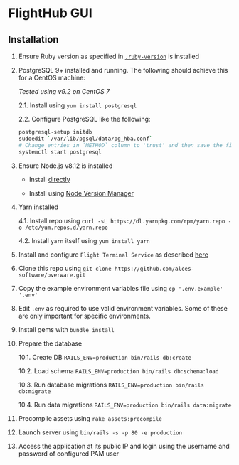 
# FlightHub GUI 

## Installation 

1. Ensure Ruby version as specified in [`.ruby-version`](./.ruby-version) is
   installed

2. PostgreSQL 9+ installed and running. The following should achieve this for
   a CentOS machine:

    _Tested using v9.2 on CentOS 7_

    2.1. Install using `yum install postgresql` 

    2.2. Configure PostgreSQL like the following:

    ```bash
    postgresql-setup initdb
    sudoedit `/var/lib/pgsql/data/pg_hba.conf`
    # Change entries in `METHOD` column to 'trust' and then save the file
    systemctl start postgresql
    ```

3. Ensure Node.js v8.12 is installed

    * Install [directly](https://github.com/nodesource/distributions/blob/master/README.md#rpm)

    * Install using [Node Version Manager](https://github.com/creationix/nvm#installation-and-update)

4. Yarn installed

    4.1. Install repo using `curl -sL https://dl.yarnpkg.com/rpm/yarn.repo -o /etc/yum.repos.d/yarn.repo`

    4.2. Install `yarn` itself using `yum install yarn`


5. Install and configure `Flight Terminal Service` as described [here](https://github.com/alces-software/flight-terminal-service)

6. Clone this repo using `git clone https://github.com/alces-software/overware.git`

7. Copy the example environment variables file using `cp '.env.example' '.env'`

8. Edit `.env` as required to use valid environment variables. Some of these are only important for specific environments.

9. Install gems with `bundle install`

10. Prepare the database

    10.1. Create DB `RAILS_ENV=production bin/rails db:create`

    10.2. Load schema `RAILS_ENV=production bin/rails db:schema:load`

    10.3. Run database migrations `RAILS_ENV=production bin/rails db:migrate`

    10.4. Run data migrations `RAILS_ENV=production bin/rails data:migrate`

11. Precompile assets using `rake assets:precompile`

12. Launch server using `bin/rails -s -p 80 -e production`

13. Access the application at its public IP and login using the username and password of configured PAM user 

